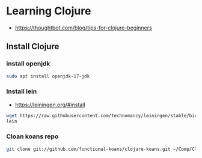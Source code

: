 # Learning Clojure

+ https://thoughtbot.com/blog/tips-for-clojure-beginners

## Install Clojure

### install openjdk
``` sh
sudo apt install openjdk-17-jdk
```

### Install lein

+ https://leiningen.org/#install
``` sh
wget https://raw.githubusercontent.com/technomancy/leiningen/stable/bin/lein ~/bin/
lein
```

### Cloan koans repo

``` sh
git clone git://github.com/functional-koans/clojure-koans.git ~/Comp/Clojure/clojure-koans
```

